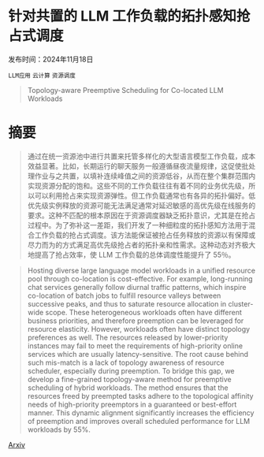 # 针对共置的 LLM 工作负载的拓扑感知抢占式调度

发布时间：2024年11月18日

`LLM应用` `云计算` `资源调度`

> Topology-aware Preemptive Scheduling for Co-located LLM Workloads

# 摘要

> 通过在统一资源池中进行共置来托管多样化的大型语言模型工作负载，成本效益显著。比如，长期运行的聊天服务一般遵循昼夜流量规律，这促使批处理作业与之共置，以填补连续峰值之间的资源低谷，从而在整个集群范围内实现资源分配的饱和。这些不同的工作负载往往有着不同的业务优先级，所以可以利用抢占来实现资源弹性。但工作负载通常也有各异的拓扑偏好。低优先级实例释放的资源可能无法满足通常对延迟敏感的高优先级在线服务的要求。这种不匹配的根本原因在于资源调度器缺乏拓扑意识，尤其是在抢占过程中。为了弥补这一差距，我们开发了一种细粒度的拓扑感知方法用于混合工作负载的抢占式调度。该方法能保证被抢占任务释放的资源以有保障或尽力而为的方式满足高优先级抢占者的拓扑亲和性需求。这种动态对齐极大地提高了抢占效率，使 LLM 工作负载的总体调度性能提升了 55％。

> Hosting diverse large language model workloads in a unified resource pool through co-location is cost-effective. For example, long-running chat services generally follow diurnal traffic patterns, which inspire co-location of batch jobs to fulfill resource valleys between successive peaks, and thus to saturate resource allocation in cluster-wide scope. These heterogeneous workloads often have different business priorities, and therefore preemption can be leveraged for resource elasticity. However, workloads often have distinct topology preferences as well. The resources released by lower-priority instances may fail to meet the requirements of high-priority online services which are usually latency-sensitive. The root cause behind such mis-match is a lack of topology awareness of resource scheduler, especially during preemption. To bridge this gap, we develop a fine-grained topology-aware method for preemptive scheduling of hybrid workloads. The method ensures that the resources freed by preempted tasks adhere to the topological affinity needs of high-priority preemptors in a guaranteed or best-effort manner. This dynamic alignment significantly increases the efficiency of preemption and improves overall scheduled performance for LLM workloads by $55\%$.

[Arxiv](https://arxiv.org/abs/2411.11560)